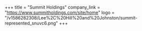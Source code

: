 +++
title = "Summit Holdings"
company_link = "https://www.summitholdings.com/site/home"
logo = "/v1586282308/Lee%2C%20Hill%20and%20Johnston/summit-represented_snuvc6.png"
+++